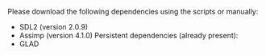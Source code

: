 Please download the following dependencies using the scripts or manually:
- SDL2 (version 2.0.9)
- Assimp (version 4.1.0)
Persistent dependencies (already present):
- GLAD